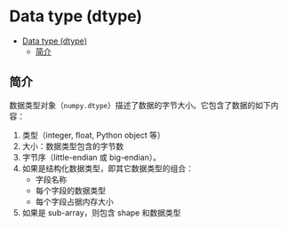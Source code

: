 # Data type (dtype)

- [Data type (dtype)](#data-type-dtype)
  - [简介](#简介)

## 简介

数据类型对象（`numpy.dtype`）描述了数据的字节大小。它包含了数据的如下内容：

1. 类型（integer, float, Python object 等）
2. 大小：数据类型包含的字节数
3. 字节序（little-endian 或 big-endian）。
4. 如果是结构化数据类型，即其它数据类型的组合：
   - 字段名称
   - 每个字段的数据类型
   - 每个字段占据内存大小
5. 如果是 sub-array，则包含 shape 和数据类型

